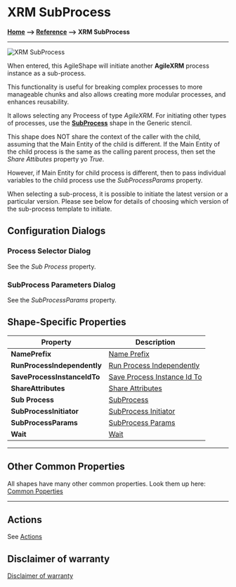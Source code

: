 # XRM SubProcess

**[Home](/) --> [Reference](/ref) --> XRM SubProcess**

---

![XRM SubProcess](media/XRMSubProcess.png)

When entered, this AgileShape will initiate another **AgileXRM** process instance as a sub-process.

This functionality is useful for breaking complex processes to more manageable chunks and also allows creating more modular processes, and enhances reusability.

It allows selecting any Proceess of type *AgileXRM*. For initiating other types of processes, use the **[SubProcess](SubProcess.md)** shape in the Generic stencil.

This shape does NOT share the context of the caller with the child, assuming that the Main Entity of the child is different. If the Main Entity of the child process is the same as the calling parent process, then set the *Share Attibutes* property yo *True*.

However, if Main Entity for child process is different, then to pass individual variables to the child process use the *SubProcessParams* property.

When selecting a sub-process, it is possible to initiate the latest version or a particular version. Please see below for details of choosing which version of the sub-process template to initiate.

## Configuration Dialogs

### Process Selector Dialog

See the *Sub Process* property.

### SubProcess Parameters Dialog

See the *SubProcessParams* property.

## Shape-Specific Properties

| Property | Description |
| -------- | ----------- |
| **NamePrefix**              | [Name Prefix](common/NamePrefix.md)              |
| **RunProcessIndependently** | [Run Process Independently](common/RunProcessIndependently.md) |
| **SaveProcessInstanceIdTo** | [Save Process Instance Id To](common/SaveProcessInstanceIdTo.md) |
| **ShareAttributes**         | [Share Attributes](common/ShareAttributes.md)         |
| **Sub Process**             | [SubProcess](common/SubProcess.md)             |
| **SubProcessInitiator**     | [SubProcess Initiator](common/SubProcessInitiator.md)     |
| **SubProcessParams**        | [SubProcess Params](common/SubProcessParams.md)        |
| **Wait**                    | [Wait](common/Wait.md)                    |

---

## Other Common Properties

All shapes have many other common properties. Look them up here: [Common Poperties](common/README.md)

---

## Actions

See [Actions](common/Actions.md)

## Disclaimer of warranty

[Disclaimer of warranty](../guides/common/DisclaimerOfWarranty.md)
